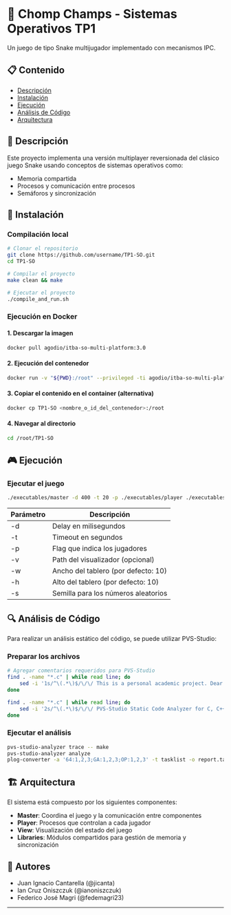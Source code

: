 # 🐍 Chomp Champs - Sistemas Operativos TP1

Un juego de tipo Snake multijugador implementado con mecanismos IPC.

## 📋 Contenido

- [Descripción](#descripción)
- [Instalación](#instalación)
- [Ejecución](#ejecución)
- [Análisis de Código](#análisis-de-código)
- [Arquitectura](#arquitectura)

## 📝 Descripción

Este proyecto implementa una versión multiplayer reversionada del clásico juego Snake usando conceptos de sistemas operativos como:
- Memoria compartida
- Procesos y comunicación entre procesos
- Semáforos y sincronización

## 🚀 Instalación

### Compilación local

```bash
# Clonar el repositorio
git clone https://github.com/username/TP1-SO.git
cd TP1-SO

# Compilar el proyecto
make clean && make

# Ejecutar el proyecto
./compile_and_run.sh
```

### Ejecución en Docker

#### 1. Descargar la imagen

```bash
docker pull agodio/itba-so-multi-platform:3.0
```

#### 2. Ejecución del contenedor

```bash
docker run -v "${PWD}:/root" --privileged -ti agodio/itba-so-multi-platform:3.0
```

#### 3. Copiar el contenido en el container (alternativa)

```bash
docker cp TP1-SO <nombre_o_id_del_contenedor>:/root
```

#### 4. Navegar al directorio

```bash
cd /root/TP1-SO
```

## 🎮 Ejecución

### Ejecutar el juego

```bash
./executables/master -d 400 -t 20 -p ./executables/player ./executables/player ./executables/player ./executables/player -v ./executables/view
```

| Parámetro | Descripción                           |
|-----------|---------------------------------------|
| -d        | Delay en milisegundos                 |
| -t        | Timeout en segundos                   |
| -p        | Flag que indica los jugadores         |
| -v        | Path del visualizador (opcional)      |
| -w        | Ancho del tablero (por defecto: 10)   |
| -h        | Alto del tablero (por defecto: 10)    |
| -s        | Semilla para los números aleatorios   |

## 🔍 Análisis de Código

Para realizar un análisis estático del código, se puede utilizar PVS-Studio:

### Preparar los archivos

```bash
# Agregar comentarios requeridos para PVS-Studio
find . -name "*.c" | while read line; do 
    sed -i '1s/^\(.*\)$/\/\/ This is a personal academic project. Dear PVS-Studio, please check it.\n\1/' "$line"
done

find . -name "*.c" | while read line; do 
    sed -i '2s/^\(.*\)$/\/\/ PVS-Studio Static Code Analyzer for C, C++ and C#: http:\/\/www.viva64.com\n\1/' "$line"
done
```

### Ejecutar el análisis

```bash
pvs-studio-analyzer trace -- make
pvs-studio-analyzer analyze
plog-converter -a '64:1,2,3;GA:1,2,3;OP:1,2,3' -t tasklist -o report.tasks PVS-Studio.log
```

## 🏗️ Arquitectura

El sistema está compuesto por los siguientes componentes:

- **Master**: Coordina el juego y la comunicación entre componentes
- **Player**: Procesos que controlan a cada jugador
- **View**: Visualización del estado del juego
- **Libraries**: Módulos compartidos para gestión de memoria y sincronización

## 👥 Autores

- Juan Ignacio Cantarella (@jicanta)
- Ian Cruz Oniszczuk (@ianoniszczuk)
- Federico José Magri (@fedemagri23)

---
